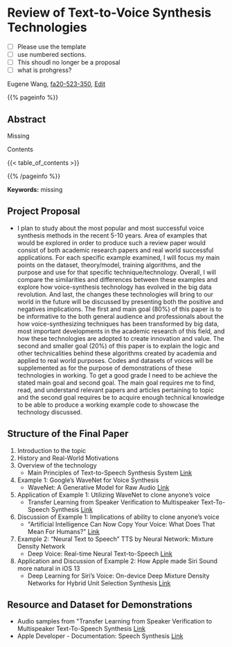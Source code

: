 # Review of Text-to-Voice Synthesis Technologies

- [ ] Please use the template
- [ ] use numbered sections. 
- [ ] This shoudl no longer be a proposal
- [ ] what is prohgress?

Eugene Wang, [fa20-523-350](https://github.com/cybertraining-dsc/fa20-523-350/), [Edit](https://github.com/cybertraining-dsc/fa20-523-350/blob/master/project/project.md)


{{% pageinfo %}}

## Abstract

Missing

Contents

{{< table_of_contents >}}

{{% /pageinfo %}}

**Keywords:** missing




## Project Proposal

-	I plan to study about the most popular and most successful voice synthesis methods in the recent 5-10 years. Area of examples that would be explored in order to produce such a review paper would consist of both academic research papers and real world successful applications. For each specific example examined, I will focus my main points on the dataset, theory/model, training algorithms, and the purpose and use for that specific technique/technology. Overall, I will compare the similarities and differences between these examples and explore how voice-synthesis technology has evolved in the big data revolution. And last, the changes these technologies will bring to our world in the future will be discussed by presenting both the positive and negatives implications. The first and main goal (80%) of this paper is to be informative to the both general audience and professionals about the how voice-synthesizing techniques has been transformed by big data, most important developments in the academic research of this field, and how these technologies are adopted to create innovation and value. The second and smaller goal (20%) of this paper is to explain the logic and other technicalities behind these algorithms created by academia and applied to real world purposes. Codes and datasets of voices will be supplemented as for the purpose of demonstrations of these technologies in working. To get a good grade I need to be achieve the stated main goal and second goal. The main goal requires me to find, read, and understand relevant papers and articles pertaining to topic and the second goal requires be to acquire enough technical knowledge to be able to produce a working example code to showcase the technology discussed.

## Structure of the Final Paper

1. Introduction to the topic
2. History and Real-World Motivations
3. Overview of the technology
   * Main Principles of Text-to-Speech Synthesis System [Link](https://publications.waset.org/8303/pdf )
4. Example 1: Google’s WaveNet for Voice Synthesis
   * WaveNet: A Generative Model for Raw Audio [Link](https://arxiv.org/abs/1609.03499 )
5. Application of Example 1: Utilizing WaveNet to clone anyone’s voice
   * Transfer Learning from Speaker Verification to Multispeaker Text-To-Speech Synthesis [Link](https://arxiv.org/abs/1806.04558) 
6. Discussion of Example 1: Implications of ability to clone anyone’s voice
   * "Artificial Intelligence Can Now Copy Your Voice: What Does That Mean For Humans?" [Link](https://www.forbes.com/sites/bernardmarr/2019/05/06/artificial-intelligence-can-now-copy-your-voice-what-does-that-mean-for-humans/#6cbb296e72a2)
7. Example 2: “Neural Text to Speech” TTS by Neural Network: Mixture Density Network
   * Deep Voice: Real-time Neural Text-to-Speech [Link](https://arxiv.org/abs/1702.07825 )
8. Application and Discussion of Example 2: How Apple made Siri Sound more natural in iOS 13
   * Deep Learning for Siri’s Voice: On-device Deep Mixture Density Networks for Hybrid Unit Selection Synthesis [Link](https://machinelearning.apple.com/research/siri-voices )

## Resource and Dataset for Demonstrations

* Audio samples from "Transfer Learning from Speaker Verification to Multispeaker Text-To-Speech Synthesis [Link](https://google.github.io/tacotron/publications/speaker_adaptation/)
* Apple Developer - Documentation: Speech Synthesis [Link](https://developer.apple.com/documentation/avfoundation/speech_synthesis)




